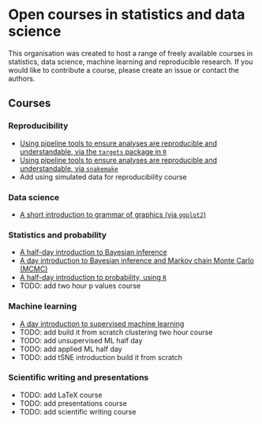 # Open courses in statistics and data science

This organisation was created to host a range of freely available courses in statistics, data science, machine learning and reproducible research. If you would like to contribute a course, please create an issue or contact the authors.

## Courses

### Reproducibility

- [Using pipeline tools to ensure analyses are reproducible and understandable, via the `targets` package in `R`](https://github.com/open-courses-statistics-data-science/pipeline_tools)
- [Using pipeline tools to ensure analyses are reproducible and understandable, via `snakemake`](https://github.com/open-courses-statistics-data-science/pipeline_tools_snakemake)
- Add using simulated data for reproducibility course


### Data science

- [A short introduction to grammar of graphics (via `ggplot2`)](https://github.com/open-courses-statistics-data-science/introduction_to_grammar_of_graphics)


### Statistics and probability

- [A half-day introduction to Bayesian inference](https://github.com/ben18785/introduction_to_bayesian_inference)
- [A day introduction to Bayesian inference and Markov chain Monte Carlo (MCMC)](https://github.com/open-courses-statistics-data-science/introduction_to_bayesian_mcmc_mathbio)
- [A half-day introduction to probability, using `R`](https://github.com/open-courses-statistics-data-science/introduction_to_probability)
- TODO: add two hour p values course

### Machine learning

- [A day introduction to supervised machine learning](https://github.com/open-courses-statistics-data-science/introduction_to_supervised_ml)
- TODO: add build it from scratch clustering two hour course
- TODO: add unsupervised ML half day
- TODO: add applied ML half day
- TODO: add tSNE introduction build it from scratch


### Scientific writing and presentations

- TODO: add LaTeX course
- TODO: add presentations course
- TODO: add scientific writing course

